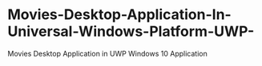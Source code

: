 # Movies-Desktop-Application-In-Universal-Windows-Platform-UWP-
Movies Desktop Application in UWP Windows 10 Application

